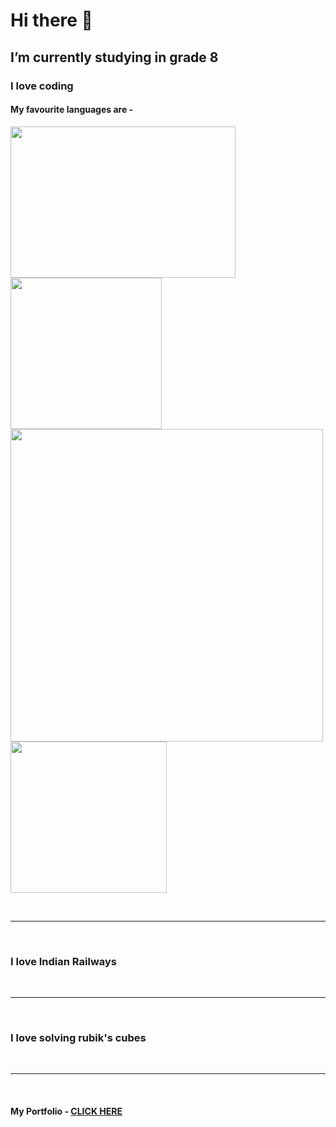 
<h1> Hi there 👋 </h1>

<h2> I’m currently studying in grade 8 </h2>
<h3> I love coding </h3>
 <h4> My favourite languages are - </h4>
  
<img src = "https://clipground.com/images/html-logo-png-1.jpg" height = "242" width = "360">  <img src = "https://th.bing.com/th/id/OIP.iIXOmGDzrtTJmdwbn7cGMwHaEJ?pid=ImgDet&rs=1" height = "242">
<br>
<img src = "https://th.bing.com/th/id/OIP.9iQMvQhpGNAoUWtaL4mCrAHaEL?pid=ImgDet&rs=1" width = "500">  <img src = "https://upload.wikimedia.org/wikipedia/commons/thumb/1/18/ISO_C%2B%2B_Logo.svg/1822px-ISO_C%2B%2B_Logo.svg.png" height = "242" width = "250">
 
<br><hr><br>

 <h3> I love Indian Railways </h3>


<br><hr><br>

 <h3> I love solving rubik's cubes </h3>

 
<br><hr><br>

<h4> My Portfolio - <a href = "https://advaithva.github.io/Portfolio/"> CLICK HERE </a> </h4>







